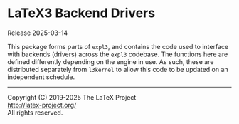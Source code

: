 LaTeX3 Backend Drivers
======================

Release 2025-03-14

This package forms parts of `expl3`, and contains the code used to interface
with backends (drivers) across the `expl3` codebase. The functions here are
defined differently depending on the engine in use. As such, these are
distributed separately from `l3kernel` to allow this code to be updated
on an independent schedule.

-----

<p>Copyright (C) 2019-2025 The LaTeX Project <br />
<a href="http://latex-project.org/">http://latex-project.org/</a> <br />
All rights reserved.</p>
